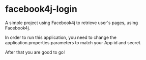 # facebook4j-login
A simple project using Facebook4j to retrieve user's pages, using Facebook4j.

In order to run this application, you need to change the application.properties parameters to match your App id and secret.

After that you are good to go!

